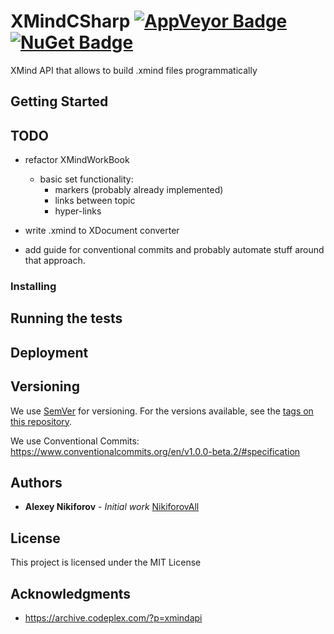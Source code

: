 # XMindCSharp [![AppVeyor Badge](https://ci.appveyor.com/api/projects/status/xtmsp1i4ot8j6tbs?svg=true)](https://ci.appveyor.com/project/NikiforovAll/xmindcsharp/branch/master) [![NuGet Badge](https://buildstats.info/nuget/xmindcsharp)](https://www.nuget.org/packages/xmindcsharp/)

XMind API that allows to build .xmind files programmatically

## Getting Started

## TODO

* refactor XMindWorkBook
  * basic set functionality:
    * markers (probably already implemented)
    * links between topic
    * hyper-links

* write .xmind to XDocument converter
* add guide for conventional commits and probably automate stuff around that approach.

### Installing

## Running the tests

## Deployment

## Versioning

We use [SemVer](http://semver.org/) for versioning. For the versions available, see the [tags on this repository](https://github.com/your/project/tags).

We use Conventional Commits: <https://www.conventionalcommits.org/en/v1.0.0-beta.2/#specification>

## Authors

* **Alexey Nikiforov** - *Initial work*  [NikiforovAll](https://github.com/NikiforovAll)

## License

This project is licensed under the MIT License

## Acknowledgments

* <https://archive.codeplex.com/?p=xmindapi>
